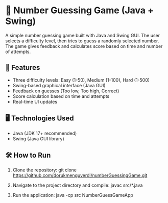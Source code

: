 # 🎯 Number Guessing Game (Java + Swing)
A simple number guessing game built with Java and Swing GUI. The user selects a difficulty level, then tries to guess a randomly selected number. The game gives feedback and calculates score based on time and number of attempts.

## 🚀 Features

- Three difficulty levels: Easy (1-50), Medium (1-100), Hard (1-500)
- Swing-based graphical interface (Java GUI)
- Feedback on guesses (Too low, Too high, Correct)
- Score calculation based on time and attempts
- Real-time UI updates

## 🖥️ Technologies Used

- Java (JDK 17+ recommended)
- Swing (Java GUI library)

## 🛠️ How to Run

1. Clone the repository:
git clone https://github.com/dorukmenguverdi/numberGuessingGame.git

2. Navigate to the project directory and compile:
javac src/*.java

3. Run the application:
java -cp src NumberGuessGameApp

